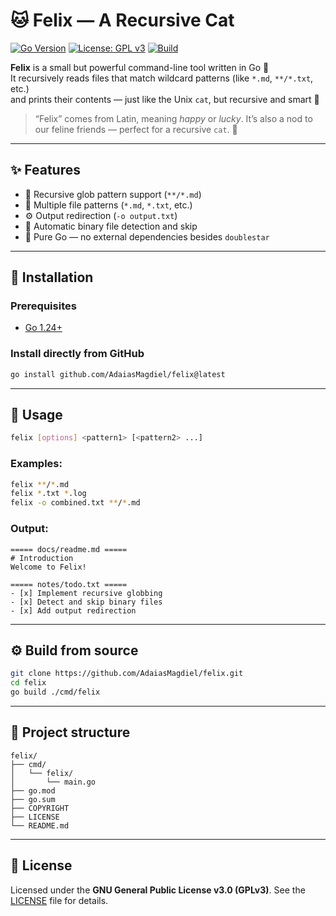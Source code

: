 # 🐱 Felix — A Recursive Cat

[![Go Version](https://img.shields.io/badge/Go-1.24%2B-blue.svg)](https://go.dev/)
[![License: GPL v3](https://img.shields.io/badge/License-GPLv3-green.svg)](https://www.gnu.org/licenses/gpl-3.0)
[![Build](https://img.shields.io/badge/build-passing-brightgreen.svg)](#)

**Felix** is a small but powerful command-line tool written in Go 🧰  
It recursively reads files that match wildcard patterns (like `*.md`, `**/*.txt`, etc.)  
and prints their contents — just like the Unix `cat`, but recursive and smart 🐾

> “Felix” comes from Latin, meaning _happy_ or _lucky_.
> It’s also a nod to our feline friends — perfect for a recursive `cat`. 🐾

---

## ✨ Features

- 📂 Recursive glob pattern support (`**/*.md`)
- 🧾 Multiple file patterns (`*.md`, `*.txt`, etc.)
- ⚙️ Output redirection (`-o output.txt`)
- 🚫 Automatic binary file detection and skip
- 💙 Pure Go — no external dependencies besides `doublestar`

---

## 🚀 Installation

### Prerequisites

- [Go 1.24+](https://go.dev/dl/)

### Install directly from GitHub

```bash
go install github.com/AdaiasMagdiel/felix@latest
```

---

## 🧰 Usage

```bash
felix [options] <pattern1> [<pattern2> ...]
```

### Examples:

```bash
felix **/*.md
felix *.txt *.log
felix -o combined.txt **/*.md
```

### Output:

```
===== docs/readme.md =====
# Introduction
Welcome to Felix!

===== notes/todo.txt =====
- [x] Implement recursive globbing
- [x] Detect and skip binary files
- [x] Add output redirection
```

---

## ⚙️ Build from source

```bash
git clone https://github.com/AdaiasMagdiel/felix.git
cd felix
go build ./cmd/felix
```

---

## 🧱 Project structure

```
felix/
├── cmd/
│   └── felix/
│       └── main.go
├── go.mod
├── go.sum
├── COPYRIGHT
├── LICENSE
└── README.md
```

---

## 📜 License

Licensed under the **GNU General Public License v3.0 (GPLv3)**.
See the [LICENSE](./LICENSE) file for details.
